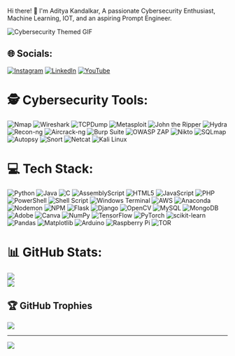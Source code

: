 Hi there! 👋 I'm Aditya Kandalkar,
A passionate Cybersecurity Enthusiast, Machine Learning, IOT, and an aspiring Prompt Engineer.

![Cybersecurity Themed GIF](https://i.giphy.com/media/v1.Y2lkPTc5MGI3NjExcDVrZmRlenZ0c3pqMGRoOTJrcXZkaG50aGRjeXJxYmtlZ2k4NHZpZSZlcD12MV9pbnRlcm5hbF9naWZfYnlfaWQmY3Q9Zw/077i6AULCXc0FKTj9s/giphy.gif)


## 🌐 Socials:
[![Instagram](https://img.shields.io/badge/Instagram-%23E4405F.svg?logo=Instagram&logoColor=white)](https://instagram.com/aditya__a_k) [![LinkedIn](https://img.shields.io/badge/LinkedIn-%230077B5.svg?logo=linkedin&logoColor=white)](https://linkedin.com/in/https://www.linkedin.com/in/aditya-kandalkar-060b75259/) [![YouTube](https://img.shields.io/badge/YouTube-%23FF0000.svg?logo=YouTube&logoColor=white)](https://youtube.com/@https://www.youtube.com/@AK__07) 



 # 🕵️ Cybersecurity Tools:

![Nmap](https://img.shields.io/badge/Nmap-0078D7.svg?style=for-the-badge&logo=nmap&logoColor=white) 
![Wireshark](https://img.shields.io/badge/Wireshark-000000?style=for-the-badge&logo=wireshark&logoColor=white)
![TCPDump](https://img.shields.io/badge/TCPDump-000000?style=for-the-badge&logo=tcpdump&logoColor=white)
![Metasploit](https://img.shields.io/badge/Metasploit-%233C3C3D.svg?style=for-the-badge&logo=metasploit&logoColor=white)
![John the Ripper](https://img.shields.io/badge/John--the--Ripper-000000?style=for-the-badge&logo=john-the-ripper&logoColor=white)
![Hydra](https://img.shields.io/badge/Hydra-000000?style=for-the-badge&logo=hydra&logoColor=white)
![Recon-ng](https://img.shields.io/badge/Recon--ng-000000?style=for-the-badge&logo=recon-ng&logoColor=white)
![Aircrack-ng](https://img.shields.io/badge/Aircrack--ng-000000?style=for-the-badge&logo=aircrack-ng&logoColor=white)
![Burp Suite](https://img.shields.io/badge/Burp--Suite-FF6800?style=for-the-badge&logo=burp-suite&logoColor=white)
![OWASP ZAP](https://img.shields.io/badge/OWASP%20ZAP-000000?style=for-the-badge&logo=owasp&logoColor=white)
![Nikto](https://img.shields.io/badge/Nikto-000000?style=for-the-badge&logo=nikto&logoColor=white)
![SQLmap](https://img.shields.io/badge/SQLmap-000000?style=for-the-badge&logo=sqlmap&logoColor=white)
![Autopsy](https://img.shields.io/badge/Autopsy-000000?style=for-the-badge&logo=autopsy&logoColor=white)
![Snort](https://img.shields.io/badge/Snort-FF0000?style=for-the-badge&logo=snort&logoColor=white)
![Netcat](https://img.shields.io/badge/Netcat-000000?style=for-the-badge&logo=netcat&logoColor=white)
![Kali Linux](https://img.shields.io/badge/Kali--Linux-557C94?style=for-the-badge&logo=kali-linux&logoColor=white)

# 💻 Tech Stack:
 ![Python](https://img.shields.io/badge/python-3670A0?style=for-the-badge&logo=python&logoColor=ffdd54) ![Java](https://img.shields.io/badge/java-%23ED8B00.svg?style=for-the-badge&logo=openjdk&logoColor=white) ![C](https://img.shields.io/badge/c-%2300599C.svg?style=for-the-badge&logo=c&logoColor=white) ![AssemblyScript](https://img.shields.io/badge/assembly%20script-%23000000.svg?style=for-the-badge&logo=assemblyscript&logoColor=white) ![HTML5](https://img.shields.io/badge/html5-%23E34F26.svg?style=for-the-badge&logo=html5&logoColor=white) ![JavaScript](https://img.shields.io/badge/javascript-%23323330.svg?style=for-the-badge&logo=javascript&logoColor=%23F7DF1E) ![PHP](https://img.shields.io/badge/php-%23777BB4.svg?style=for-the-badge&logo=php&logoColor=white) ![PowerShell](https://img.shields.io/badge/PowerShell-%235391FE.svg?style=for-the-badge&logo=powershell&logoColor=white) ![Shell Script](https://img.shields.io/badge/shell_script-%23121011.svg?style=for-the-badge&logo=gnu-bash&logoColor=white) ![Windows Terminal](https://img.shields.io/badge/Windows%20Terminal-%234D4D4D.svg?style=for-the-badge&logo=windows-terminal&logoColor=white)  ![AWS](https://img.shields.io/badge/AWS-%23FF9900.svg?style=for-the-badge&logo=amazon-aws&logoColor=white) ![Anaconda](https://img.shields.io/badge/Anaconda-%2344A833.svg?style=for-the-badge&logo=anaconda&logoColor=white) ![Nodemon](https://img.shields.io/badge/NODEMON-%23323330.svg?style=for-the-badge&logo=nodemon&logoColor=%BBDEAD) ![NPM](https://img.shields.io/badge/NPM-%23CB3837.svg?style=for-the-badge&logo=npm&logoColor=white)  ![Flask](https://img.shields.io/badge/flask-%23000.svg?style=for-the-badge&logo=flask&logoColor=white) ![Django](https://img.shields.io/badge/django-%23092E20.svg?style=for-the-badge&logo=django&logoColor=white) ![OpenCV](https://img.shields.io/badge/opencv-%23white.svg?style=for-the-badge&logo=opencv&logoColor=white) ![MySQL](https://img.shields.io/badge/mysql-4479A1.svg?style=for-the-badge&logo=mysql&logoColor=white) ![MongoDB](https://img.shields.io/badge/MongoDB-%234ea94b.svg?style=for-the-badge&logo=mongodb&logoColor=white) ![Adobe](https://img.shields.io/badge/adobe-%23FF0000.svg?style=for-the-badge&logo=adobe&logoColor=white) ![Canva](https://img.shields.io/badge/Canva-%2300C4CC.svg?style=for-the-badge&logo=Canva&logoColor=white) ![NumPy](https://img.shields.io/badge/numpy-%23013243.svg?style=for-the-badge&logo=numpy&logoColor=white) ![TensorFlow](https://img.shields.io/badge/TensorFlow-%23FF6F00.svg?style=for-the-badge&logo=TensorFlow&logoColor=white) ![PyTorch](https://img.shields.io/badge/PyTorch-%23EE4C2C.svg?style=for-the-badge&logo=PyTorch&logoColor=white) ![scikit-learn](https://img.shields.io/badge/scikit--learn-%23F7931E.svg?style=for-the-badge&logo=scikit-learn&logoColor=white) ![Pandas](https://img.shields.io/badge/pandas-%23150458.svg?style=for-the-badge&logo=pandas&logoColor=white) ![Matplotlib](https://img.shields.io/badge/Matplotlib-%23ffffff.svg?style=for-the-badge&logo=Matplotlib&logoColor=black) ![Arduino](https://img.shields.io/badge/-Arduino-00979D?style=for-the-badge&logo=Arduino&logoColor=white) ![Raspberry Pi](https://img.shields.io/badge/-RaspberryPi-C51A4A?style=for-the-badge&logo=Raspberry-Pi) ![TOR](https://img.shields.io/badge/tor-%237E4798.svg?style=for-the-badge&logo=tor-project&logoColor=white) 


# 📊 GitHub Stats:
![](https://github-readme-stats.vercel.app/api?username=AdityaAK67&theme=dark&hide_border=false&include_all_commits=true&count_private=true)<br/>
![](https://github-readme-streak-stats.herokuapp.com/?user=AdityaAK67&theme=dark&hide_border=false)<br/>


## 🏆 GitHub Trophies
![](https://github-profile-trophy.vercel.app/?username=AdityaAK67&theme=radical&no-frame=false&no-bg=true&margin-w=4)

---
[![](https://visitcount.itsvg.in/api?id=AdityaAK67&icon=0&color=0)](https://visitcount.itsvg.in)

<!-- Proudly created with GPRM ( https://gprm.itsvg.in ) -->   
